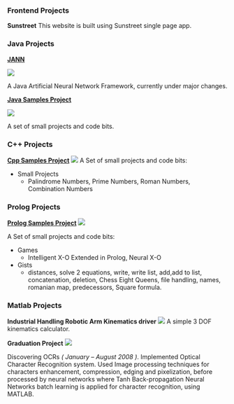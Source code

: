 ### Frontend Projects
**Sunstreet**
This website is built using Sunstreet single page app.


### Java Projects

**[JANN](https://github.com/IsmailMarmoush/jann)** 

![](http://www.gnu.org/graphics/agplv3-88x31.png)
	
A Java Artificial Neural Network Framework, currently under major changes.



**[Java Samples Project](https://github.com/IsmailMarmoush/java-samples)**

![](http://www.gnu.org/graphics/agplv3-88x31.png)

A set of small projects and code bits.


### C++ Projects

**[Cpp Samples Project](https://github.com/IsmailMarmoush/cpp-samples)**
![](http://www.gnu.org/graphics/agplv3-88x31.png)
A Set of small projects and code bits:

* Small Projects
	* Palindrome Numbers, Prime Numbers, Roman Numbers, Combination Numbers

### Prolog Projects

**[Prolog Samples Project](https://github.com/IsmailMarmoush/prolog-samples)**
![](http://www.gnu.org/graphics/agplv3-88x31.png)

A Set of small projects and code bits:

* Games
	* Intelligent X-O Extended in Prolog, Neural X-O
* Gists
	* distances, solve 2 equations, write, write list, add,add to list, concatenation, deletion, Chess Eight Queens, file handling, names, romanian map, predecessors, Square formula.


### Matlab Projects

**Industrial Handling Robotic Arm Kinematics driver**
![](http://www.gnu.org/graphics/agplv3-88x31.png)
A simple 3 DOF kinematics calculator.


**Graduation Project**
![](http://www.gnu.org/graphics/agplv3-88x31.png)

Discovering OCRs *( January – August 2008 )*. Implemented Optical Character Recognition system. Used Image processing techniques for characters enhancement, compression, edging and pixelization, before processed by neural networks where Tanh Back-propagation Neural Networks batch learning is applied for character recognition, using MATLAB.

